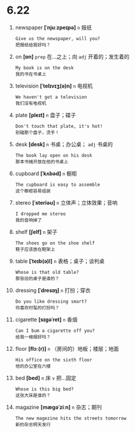 # 6.22


1. newspaper **[ˈnjuːzpeɪpə]** `n` 报纸
    ```
    Give us the newspaper, will you?
    把报纸给我好吗？
    ```

2. on **[ɒn]** `prep` 在...之上；向 `adj` 开着的；发生着的
    ```
    My book is on the desk
    我的书在书桌上
    ```

3. television **[ˈtelɪvɪʒ(ə)n]** `n` 电视机
    ```
    We haven't got a television
    我们没有电视机
    ```

4. plate **[pleɪt]** `n` 盘子；碟子
    ```
    Don't touch that plate, it's hot!
    别碰那个盘子，烫手！
    ```

5. desk **[desk]** `n` 书桌；办公桌； `adj` 书桌的
    ```
    The book lay open on his desk
    那本书摊开放在他的书桌上
    ```

6. cupboard **[ˈkʌbəd]** `n` 橱柜
    ```
    The cupboard is easy to assemble
    这个橱柜容易组装
    ```

7. stereo **[ˈsteriəʊ]** `n` 立体声；立体效果；音响
    ```
    I dropped me stereo
    我的音响掉了
    ```

8. shelf **[ʃelf]** `n` 架子
    ```
    The shoes go on the shoe shelf
    鞋子应该放在鞋架上
    ```

9. table **[ˈteɪb(ə)l]** `n` 表格；桌子；谈判桌
    ```
    Whose is that old table?
    那张旧的桌子是谁的？
    ```

10. dressing **[ˈdresɪŋ]** `n` 打扮；穿衣
    ```
    Do you like dressing smart?
    你喜欢时髦的打扮吗？
    ```

11. cigarette **[sɪɡəˈret]** `n` 香烟
    ```
    Can I bum a cigarette off you?
    给我一根烟好吗？
    ```

12. floor **[flɔː(r)]** `n` （房间的）地板；楼层；地面
    ```
    His office on the sixth floor
    他的办公室在六楼
    ```

13. bed **[bed]** `n` 床 `v` 把...固定
    ```
    Whose is this big bed?
    这张大床是谁的？
    ```

14. magazine **[mæɡəˈziːn]** `n` 杂志；期刊
    ```
    The new magezine hits the streets tomorrow
    新的杂志明天发行
    ```

